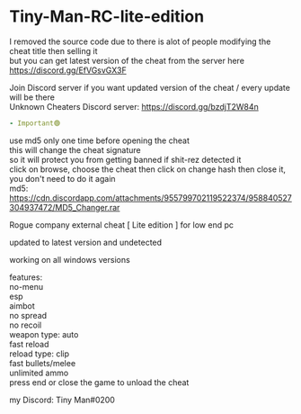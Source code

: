 # Tiny-Man-RC-lite-edition

I removed the source code due to there is alot of people modifying the cheat title then selling it  
but you can get latest version of the cheat from the server here https://discord.gg/EfVGsvGX3F

Join Discord server if you want updated version of the cheat / every update will be there  
Unknown Cheaters Discord server: https://discord.gg/bzdjT2W84n
```yaml
- Important🟢
```
use md5 only one time before opening the cheat  
this will change the cheat signature  
so it will protect you from getting banned if shit-rez detected it  
click on browse, choose the cheat then click on change hash then close it,
you don't need to do it again  
md5: https://cdn.discordapp.com/attachments/955799702119522374/958840527304937472/MD5_Changer.rar  

Rogue company external cheat [ Lite edition ] for low end pc

updated to latest version and undetected

working on all windows versions

features:  
no-menu  
esp  
aimbot  
no spread  
no recoil  
weapon type: auto  
fast reload  
reload type: clip  
fast bullets/melee  
unlimited ammo   
press end or close the game to unload the cheat

my Discord: Tiny Man#0200
